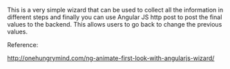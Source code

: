 This is a very simple wizard that can be used to collect all the information in different steps and finally you 
can use Angular JS http post to post the final values to the backend. This allows users to go back to change the previous values.

Reference:

 http://onehungrymind.com/ng-animate-first-look-with-angularjs-wizard/